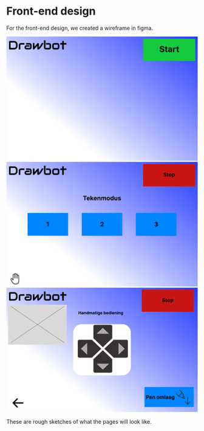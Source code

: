 # Front-end design
For the front-end design, we created a wireframe in figma.

![Screen 1](../images/screen1.png)
![Screen 2](../images/screen2.png)
![Screen 3](../images/screen3.png)

These are rough sketches of what the pages will look like.
